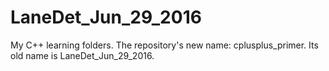 # LaneDet_Jun_29_2016

My C++ learning folders.
The repository's new name: cplusplus_primer.
Its old name is LaneDet_Jun_29_2016.
